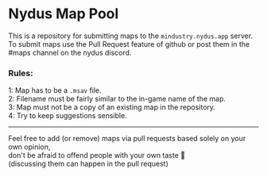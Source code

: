 # Nydus Map Pool

This is a repository for submitting maps to the `mindustry.nydus.app` server.<br>
To submit maps use the Pull Request feature of github or post them in the #maps channel on the nydus discord.

### Rules:

1: Map has to be a `.msav` file.<br>
2: Filename must be fairly similar to the in-game name of the map.<br>
3: Map must not be a copy of an existing map in the repository.<br>
4: Try to keep suggestions sensible.<br>

---

Feel free to add (or remove) maps via pull requests based solely on your own opinion,<br>
don't be afraid to offend people with your own taste :slightly_smiling_face:<br>
(discussing them can happen in the pull request)
